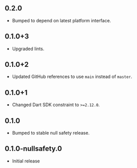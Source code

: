 ## 0.2.0

* Bumped to depend on latest platform interface.

## 0.1.0+3

* Upgraded lints.

## 0.1.0+2

* Updated GitHub references to use `main` instead of `master`.

## 0.1.0+1

* Changed Dart SDK constraint to `>=2.12.0`.

## 0.1.0

* Bumped to stable null safety release.

## 0.1.0-nullsafety.0

* Initial release
